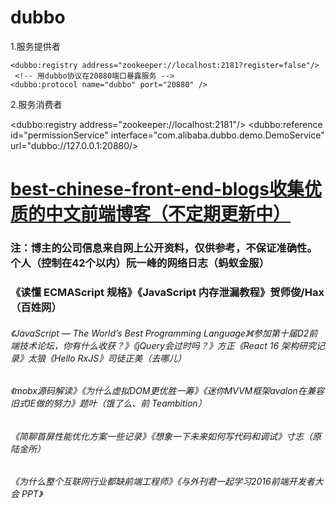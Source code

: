 # dubbo
  1.服务提供者
  <!--使用 zookeeper 注册中心暴露服务，注意要先开启 zookeeper   // ?register=false  不需要注册到注册中心-->
    <dubbo:registry address="zookeeper://localhost:2181?register=false"/>
     <!-- 用dubbo协议在20880端口暴露服务 -->
    <dubbo:protocol name="dubbo" port="20880" />
  2.服务消费者
  
   <dubbo:registry address="zookeeper://localhost:2181"/>
    <!--使用 dubbo 协议调用定义好的 api.PermissionService 接口   若添加url属性则直接访问provide，不通过注册中心  url="dubbo://127.0.0.1:20880"-->
    <dubbo:reference id="permissionService" interface="com.alibaba.dubbo.demo.DemoService"  url="dubbo://127.0.0.1:20880/>

# <u>**best-chinese-front-end-blogs收集优质的中文前端博客（不定期更新中）**</u>


### 注：博主的公司信息来自网上公开资料，仅供参考，不保证准确性。个人（控制在42个以内）阮一峰的网络日志（蚂蚁金服）
### 《读懂 ECMAScript 规格》《JavaScript 内存泄漏教程》贺师俊/Hax（百姓网）

###### 《JavaScript — The World’s Best Programming Language》《参加第十届D2前端技术论坛，你有什么收获？》《jQuery会过时吗？》方正《React 16 架构研究记录》太狼《Hello RxJS》司徒正美（去哪儿）
###### 《mobx源码解读》《为什么虚拟DOM更优胜一筹》《迷你MVVM框架avalon在兼容旧式IE做的努力》题叶（饿了么、前 Teambition）
###### 《简聊首屏性能优化方案一些记录》《想象一下未来如何写代码和调试》寸志（原陆金所）
###### 《为什么整个互联网行业都缺前端工程师》《与外刊君一起学习2016前端开发者大会 PPT》
